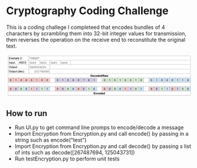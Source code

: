 # Cryptography Coding Challenge
This is a coding challege I completeed that encodes bundles of 4 characters by scrambling them into 32-bit integer values for transmission, then reverses the operation on the receive end to reconstitute the original text.

<img src="diagram.PNG">

## How to run
 - Run UI.py to get command line promps to encode/decode a message
 - Import Encryption from Encryption.py and call encode() by passing in a string such as encode("test") 
 - Import Encryption from Encryption.py and call decode() by passing s list of ints
such as decode([267487694, 125043731])
 - Run testEncryption.py to perform unit tests